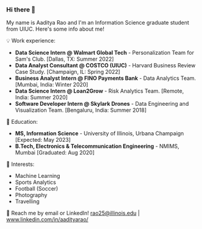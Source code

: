 ### Hi there 👋

My name is Aaditya Rao and I'm an Information Science graduate student from UIUC. Here's some info about me!

💡 Work experience: <br>
- **Data Science Intern @ Walmart Global Tech** - Personalization Team for Sam's Club. [Dallas, TX: Summer 2022]
- **Data Analyst Consultant @ COSTCO (UIUC)** - Harvard Business Review Case Study. [Champaign, IL: Spring 2022]
- **Business Analyst Intern @ FINO Payments Bank** - Data Analytics Team. [Mumbai, India: Winter 2020]
- **Data Science Intern @ Loan2Grow** - Risk Analytics Team. [Remote, India: Summer 2020]
- **Software Developer Intern @ Skylark Drones** - Data Engineering and Visualization Team. [Bengaluru, India: Summer 2018]

📖 Education: <br>
- **MS, Information Science** - University of Illinois, Urbana Champaign [Expected: May 2023]
- **B.Tech, Electronics & Telecommunication Engineering** - NMIMS, Mumbai [Graduated: Aug 2020]

🌱 Interests:
- Machine Learning
- Sports Analytics
- Football (Soccer) 
- Photography
- Travelling

💬 Reach me by email or LinkedIn! rao25@illinois.edu | www.linkedin.com/in/aadityarao/

[//]: # ()
[//]: # (Here are some ideas to get you started:)

[//]: # ()
[//]: # (- 🔭 I’m currently working on ...)

[//]: # (- 🌱 I’m currently learning ...)

[//]: # (- 👯 I’m looking to collaborate on ...)

[//]: # (- 🤔 I’m looking for help with ...)

[//]: # (- 💬 Ask me about ...)

[//]: # (- 📫 How to reach me: ...)

[//]: # (- 😄 Pronouns: ...)

[//]: # (- ⚡ Fun fact: ...)

[//]: # (-->)
